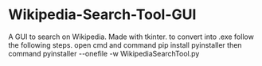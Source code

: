 # Wikipedia-Search-Tool-GUI
A GUI to search on Wikipedia.
Made with tkinter.
to convert into .exe follow the following steps.
open cmd and command pip install pyinstaller
then command pyinstaller --onefile -w WikipediaSearchTool.py
